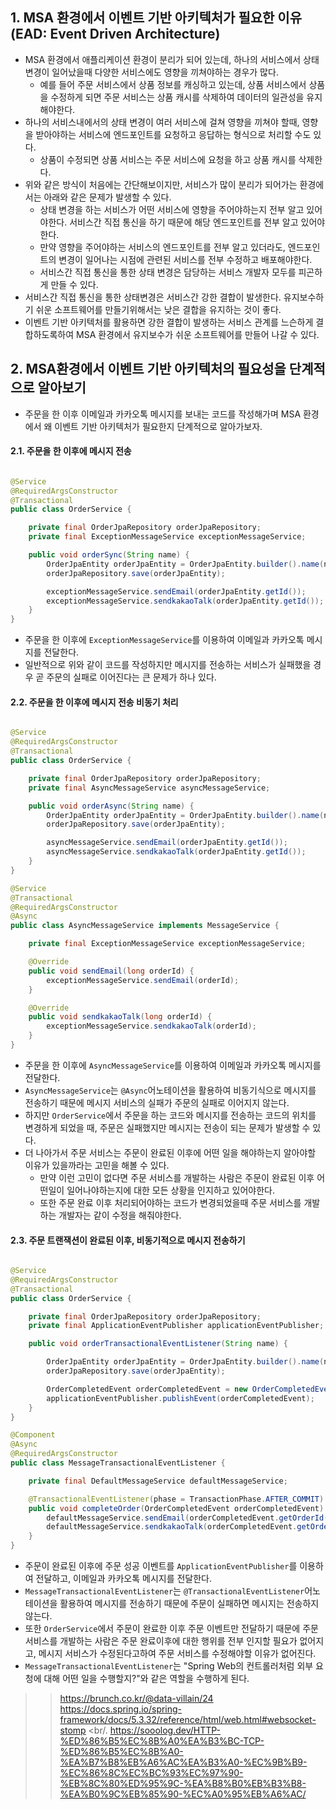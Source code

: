 ## 1. MSA 환경에서 이벤트 기반 아키텍처가 필요한 이유 (EAD: Event Driven Architecture)

- MSA 환경에서 애플리케이션 환경이 분리가 되어 있는데, 하나의 서비스에서 상태 변경이 일어났을때 다양한 서비스에도 영향을 끼쳐야하는 경우가 많다.
    - 예를 들어 주문 서비스에서 상품 정보를 캐싱하고 있는데, 상품 서비스에서 상품을 수정하게 되면 주문 서비스는 상품 캐시를 삭제하여 데이터의 일관성을 유지해야한다.
- 하나의 서비스내에서의 상태 변경이 여러 서비스에 걸쳐 영향을 끼쳐야 할때, 영향을 받아야하는 서비스에 엔드포인트를 요청하고 응답하는 형식으로 처리할 수도 있다.
    - 상품이 수정되면 상품 서비스는 주문 서비스에 요청을 하고 상품 캐시를 삭제한다.
- 위와 같은 방식이 처음에는 간단해보이지만, 서비스가 많이 분리가 되어가는 환경에서는 아래와 같은 문제가 발생할 수 있다.
    - 상태 변경을 하는 서비스가 어떤 서비스에 영향을 주어야하는지 전부 알고 있어야한다. 서비스간 직접 통신을 하기 때문에 해당 엔드포인트를 전부 알고 있어야한다.
    - 만약 영향을 주어야하는 서비스의 엔드포인트를 전부 알고 있더라도, 엔드포인트의 변경이 일어나는 시점에 관련된 서비스를 전부 수정하고 배포해야한다.
    - 서비스간 직접 통신을 통한 상태 변경은 담당하는 서비스 개발자 모두를 피곤하게 만들 수 있다.
- 서비스간 직접 통신을 통한 상태변경은 서비스간 강한 결합이 발생한다. 유지보수하기 쉬운 소프트웨어를 만들기위해서는 낮은 결합을 유지하는 것이 좋다.
- 이벤트 기반 아키텍처를 활용하면 강한 결합이 발생하는 서비스 관계를 느슨하게 결합하도록하여 MSA 환경에서 유지보수가 쉬운 소프트웨어를 만들어 나갈 수 있다.

## 2. MSA환경에서 이벤트 기반 아키텍처의 필요성을 단계적으로 알아보기

- 주문을 한 이후 이메일과 카카오톡 메시지를 보내는 코드를 작성해가며 MSA 환경에서 왜 이벤트 기반 아키텍처가 필요한지 단계적으로 알아가보자.

#### 2.1. 주문을 한 이후에 메시지 전송

```java

@Service
@RequiredArgsConstructor
@Transactional
public class OrderService {

    private final OrderJpaRepository orderJpaRepository;
    private final ExceptionMessageService exceptionMessageService;

    public void orderSync(String name) {
        OrderJpaEntity orderJpaEntity = OrderJpaEntity.builder().name(name).build();
        orderJpaRepository.save(orderJpaEntity);

        exceptionMessageService.sendEmail(orderJpaEntity.getId());
        exceptionMessageService.sendkakaoTalk(orderJpaEntity.getId());
    }
}
```

- 주문을 한 이후에 `ExceptionMessageService`를 이용하여 이메일과 카카오톡 메시지를 전달한다.
- 일반적으로 위와 같이 코드를 작성하지만 메시지를 전송하는 서비스가 실패했을 경우 곧 주문의 실패로 이어진다는 큰 문제가 하나 있다.

#### 2.2. 주문을 한 이후에 메시지 전송 비동기 처리

```java

@Service
@RequiredArgsConstructor
@Transactional
public class OrderService {

    private final OrderJpaRepository orderJpaRepository;
    private final AsyncMessageService asyncMessageService;

    public void orderAsync(String name) {
        OrderJpaEntity orderJpaEntity = OrderJpaEntity.builder().name(name).build();
        orderJpaRepository.save(orderJpaEntity);

        asyncMessageService.sendEmail(orderJpaEntity.getId());
        asyncMessageService.sendkakaoTalk(orderJpaEntity.getId());
    }
}

@Service
@Transactional
@RequiredArgsConstructor
@Async
public class AsyncMessageService implements MessageService {

    private final ExceptionMessageService exceptionMessageService;

    @Override
    public void sendEmail(long orderId) {
        exceptionMessageService.sendEmail(orderId);
    }

    @Override
    public void sendkakaoTalk(long orderId) {
        exceptionMessageService.sendkakaoTalk(orderId);
    }
}
```

- 주문을 한 이후에 `AsyncMessageService`를 이용하여 이메일과 카카오톡 메시지를 전달한다.
- `AsyncMessageService`는 `@Async`어노테이션을 활용하여 비동기식으로 메시지를 전송하기 때문에 메시지 서비스의 실패가 주문의 실패로 이어지지 않는다.
- 하지만 `OrderService`에서 주문을 하는 코드와 메시지를 전송하는 코드의 위치를 변경하게 되었을 때, 주문은 실패했지만 메시지는 전송이 되는 문제가 발생할 수 있다.
- 더 나아가서 주문 서비스는 주문이 완료된 이후에 어떤 일을 해야하는지 알아야할 이유가 있을까라는 고민을 해볼 수 있다.
    - 만약 이런 고민이 없다면 주문 서비스를 개발하는 사람은 주문이 완료된 이후 어떤일이 일어나야하는지에 대한 모든 상황을 인지하고 있어야한다.
    - 또한 주문 완료 이후 처리되어야하는 코드가 변경되었을때 주문 서비스를 개발하는 개발자는 같이 수정을 해줘야한다.

#### 2.3. 주문 트랜잭션이 완료된 이후, 비동기적으로 메시지 전송하기

```java

@Service
@RequiredArgsConstructor
@Transactional
public class OrderService {

    private final OrderJpaRepository orderJpaRepository;
    private final ApplicationEventPublisher applicationEventPublisher;

    public void orderTransactionalEventListener(String name) {

        OrderJpaEntity orderJpaEntity = OrderJpaEntity.builder().name(name).build();
        orderJpaRepository.save(orderJpaEntity);

        OrderCompletedEvent orderCompletedEvent = new OrderCompletedEvent(this, orderJpaEntity.getId());
        applicationEventPublisher.publishEvent(orderCompletedEvent);
    }
}

@Component
@Async
@RequiredArgsConstructor
public class MessageTransactionalEventListener {

    private final DefaultMessageService defaultMessageService;

    @TransactionalEventListener(phase = TransactionPhase.AFTER_COMMIT)
    public void completeOrder(OrderCompletedEvent orderCompletedEvent) {
        defaultMessageService.sendEmail(orderCompletedEvent.getOrderId());
        defaultMessageService.sendkakaoTalk(orderCompletedEvent.getOrderId());
    }
}
```

- 주문이 완료된 이후에 주문 성공 이벤트를 `ApplicationEventPublisher`를 이용하여 전달하고, 이메일과 카카오톡 메시지를 전달한다.
- `MessageTransactionalEventListener`는 `@TransactionalEventListener`어노테이션을 활용하여 메시지를 전송하기 때문에 주문이 실패하면 메시지는 전송하지 않는다.
- 또한 `OrderService`에서 주문이 완료한 이후 주문 이벤트만 전달하기 때문에 주문 서비스를 개발하는 사람은 주문 완료이후에 대한 행위를 전부 인지할 필요가 없어지고, 메시지 서비스가 수정된다고하여 주문
  서비스를 수정해야할 이유가 없어진다.
- `MessageTransactionalEventListener`는 "Spring Web의 컨트롤러처럼 외부 요청에 대해 어떤 일을 수행할지?"와 같은 역할을 수행하게 된다.

> > https://brunch.co.kr/@data-villain/24
> https://docs.spring.io/spring-framework/docs/5.3.32/reference/html/web.html#websocket-stomp <br/.
> https://sooolog.dev/HTTP-%ED%86%B5%EC%8B%A0%EA%B3%BC-TCP-%ED%86%B5%EC%8B%A0-%EA%B7%B8%EB%A6%AC%EA%B3%A0-%EC%9B%B9-%EC%86%8C%EC%BC%93%EC%97%90-%EB%8C%80%ED%95%9C-%EA%B8%B0%EB%B3%B8-%EA%B0%9C%EB%85%90-%EC%A0%95%EB%A6%AC/